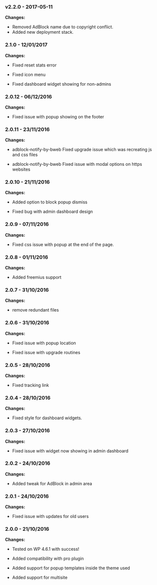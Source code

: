 
 ### v2.2.0 - 2017-05-11 
 **Changes:** 
 - Removed AdBlock name due to copyright conflict.
- Added new deployment stack.
 
### 2.1.0 - 12/01/2017
**Changes:** 
- Fixed reset stats error
- Fixed icon menu
- Fixed dashboard widget showing for non-admins

### 2.0.12 - 06/12/2016
**Changes:** 
- Fixed issue with popup showing on the footer

### 2.0.11 - 23/11/2016
**Changes:** 
- adblock-notify-by-bweb Fixed upgrade issue which was recreating js and css files
- adblock-notify-by-bweb Fixed issue with modal options on https websites

### 2.0.10 - 21/11/2016
**Changes:** 
- Added option to block popup dismiss
- Fixed bug with admin dashboard design

### 2.0.9 - 07/11/2016
**Changes:** 
- Fixed css issue with popup at the end of the page.

### 2.0.8 - 01/11/2016
**Changes:** 
- Added freemius support

### 2.0.7 - 31/10/2016
**Changes:** 
- remove redundant files

### 2.0.6 - 31/10/2016
**Changes:** 
- Fixed issue with popup location
- Fixed issue with upgrade routines

### 2.0.5 - 28/10/2016
**Changes:** 
- Fixed tracking link

### 2.0.4 - 28/10/2016
**Changes:** 
- Fixed style for dashboard widgets.

### 2.0.3 - 27/10/2016
**Changes:** 
- Fixed issue with widget now showing in admin dashboard

### 2.0.2 - 24/10/2016
**Changes:** 
- Added tweak for AdBlock in admin area

### 2.0.1 - 24/10/2016
**Changes:** 
- Fixed issue with updates for old users

### 2.0.0 - 21/10/2016
**Changes:** 
- Tested on WP 4.6.1 with success!
- Added compatibility with pro plugin
- Added support for popup templates inside the theme used
- Added support for multisite


